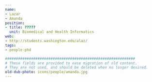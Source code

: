 ```yaml
---
name:
- Lazar
- Amanda
position:
- title: ?????
  unit: Biomedical and Health Informatics
web:
- http://students.washington.edu/alaz/
tags:
- people-phd

############################################################
# These fields are provided to ease migration of old content.
# They are not used, and should be deleted when no longer desired.
old-dub-photo: icons/people/amanda.jpg
---
```

